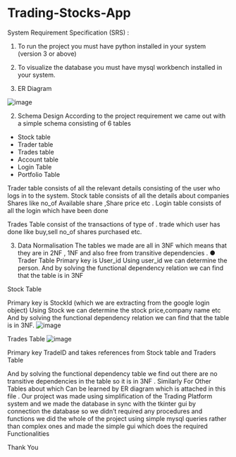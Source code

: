 # Trading-Stocks-App
System Requirement Specification (SRS) :
1. To run the project you must have python installed in your system (version 3 or
above)
2. To visualize the database you must have mysql workbench installed in your
system.






1. ER Diagram


![image](https://user-images.githubusercontent.com/83928126/183125482-95681cc2-66f1-4cd1-9557-78713920a477.png)



2. Schema Design
According to the project requirement we came out with a simple schema consisting of 6 tables

- Stock table
- Trader table
- Trades table
- Account table
- Login Table
- Portfolio Table

Trader table consists of all the relevant details consisting of the user who logs in to the system.
Stock table consists of all the details about companies Shares like no_of Available share
,Share price etc .
Login table consists of all the login which have been done

Trades Table consist of the transactions of type of . trade which user has done like buy,sell
no_of shares purchased etc.


3. Data Normalisation
The tables we made are all in 3NF which means that they are in 2NF , 1NF and also free from
transitive dependencies .
● Trader Table
Primary key is User_id
Using user_id we can determine the person.
And by solving the functional dependency relation we can find that the table is in 3NF




Stock Table

Primary key is StockId (which we are extracting from the google login object)
Using Stock we can determine the stock price,company name etc
And by solving the functional dependency relation we can find that the table is in 3NF.
![image](https://user-images.githubusercontent.com/83928126/183125403-788da454-2658-4b03-819c-579eaec6e8b6.png)

Trades Table
![image](https://user-images.githubusercontent.com/83928126/183125610-c3bf8a2c-24bf-4056-b70b-c8a4f3a9f936.png)


Primary key TradeID and takes references from Stock table and Traders Table

And by solving the functional dependency table we find out there are no transitive
dependencies in the table so it is in 3NF .
Similarly For Other Tables about which Can be learned by ER diagram which is attached in
this file .
Our project was made using simplification of the Trading Platform system and we made the
database in sync with the tkinter gui by connection the database so we didn’t required any
procedures and functions we did the whole of the project using simple mysql queries rather
than complex ones and made the simple gui which does the required Functionalities



Thank You
